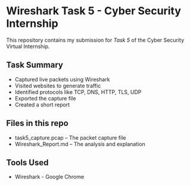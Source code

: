 # Wireshark Task 5 - Cyber Security Internship

This repository contains my submission for *Task 5* of the Cyber Security Virtual Internship.

## Task Summary

- Captured live packets using Wireshark
- Visited websites to generate traffic
- Identified protocols like TCP, DNS, HTTP, TLS, UDP
- Exported the capture file
- Created a short report

## Files in this repo

- task5_capture.pcap – The packet capture file
- Wireshark_Report.md – The analysis and explanation

## Tools Used

- Wireshark
- Google Chrome
